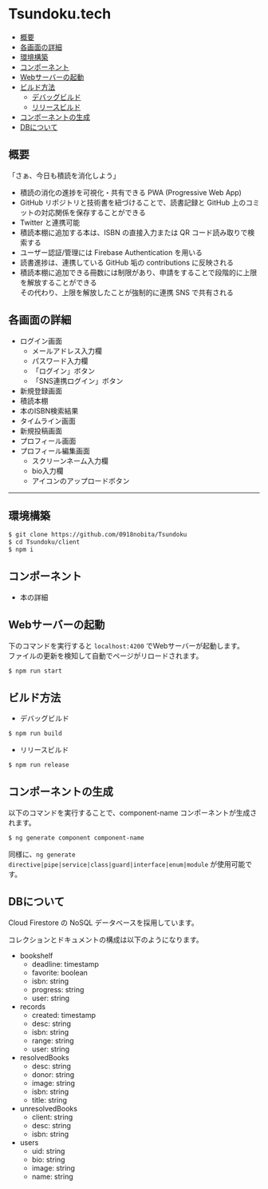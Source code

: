 # Tsundoku.tech

- [概要](#overview)
- [各画面の詳細](#pages)
- [環境構築](#set_up_an_environment)
- [コンポーネント](#components)
- [Webサーバーの起動](#launch_server)
- [ビルド方法](#how_to_build)
  - [デバッグビルド](#debug_build)
  - [リリースビルド](#release_build)
- [コンポーネントの生成](#generate_components)
- [DBについて](#db)

<a name="overview">

## 概要

「さぁ、今日も積読を消化しよう」

- 積読の消化の進捗を可視化・共有できる PWA (Progressive Web App)
- GitHub リポジトリと技術書を紐づけることで、読書記録と GitHub 上のコミットの対応関係を保存することができる
- Twitter と連携可能
- 積読本棚に追加する本は、ISBN の直接入力または QR コード読み取りで検索する
- ユーザー認証/管理には Firebase Authentication を用いる
- 読書進捗は、連携している GitHub 垢の contributions に反映される
- 積読本棚に追加できる冊数には制限があり、申請をすることで段階的に上限を解放することができる  
  その代わり、上限を解放したことが強制的に連携 SNS で共有される

<a name="pages">

## 各画面の詳細

- ログイン画面
  - メールアドレス入力欄
  - パスワード入力欄
  - 「ログイン」ボタン
  - 「SNS連携ログイン」ボタン
- 新規登録画面
- 積読本棚
- 本のISBN検索結果
- タイムライン画面
- 新規投稿画面
- プロフィール画面
- プロフィール編集画面
  - スクリーンネーム入力欄
  - bio入力欄
  - アイコンのアップロードボタン

___

<a name="set_up_an_environment">

## 環境構築

```bash
$ git clone https://github.com/0918nobita/Tsundoku
$ cd Tsundoku/client
$ npm i
```

<a name="components">

## コンポーネント

- 本の詳細

<a name="launch_server">

## Webサーバーの起動

下のコマンドを実行すると ``localhost:4200`` でWebサーバーが起動します。  
ファイルの更新を検知して自動でページがリロードされます。

```bash
$ npm run start
```

<a name="how_to_build">

## ビルド方法

<a name="debug_build">

- デバッグビルド

```bash
$ npm run build
```

<a name="release_build">

- リリースビルド

```bash
$ npm run release
```

<a name="generate_components">

## コンポーネントの生成

以下のコマンドを実行することで、component-name コンポーネントが生成されます。

```bash
$ ng generate component component-name
```

同様に、``ng generate directive|pipe|service|class|guard|interface|enum|module`` が使用可能です。

<a name="db">

## DBについて

Cloud Firestore の NoSQL データベースを採用しています。

コレクションとドキュメントの構成は以下のようになります。

- bookshelf
  - deadline: timestamp
  - favorite: boolean
  - isbn: string
  - progress: string
  - user: string
- records
  - created: timestamp
  - desc: string
  - isbn: string
  - range: string
  - user: string
- resolvedBooks
  - desc: string
  - donor: string
  - image: string
  - isbn: string
  - title: string
- unresolvedBooks
  - client: string
  - desc: string
  - isbn: string
- users
  - uid: string
  - bio: string
  - image: string
  - name: string
